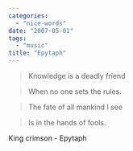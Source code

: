 ```yaml
---
categories:
  - "nice-words"
date: "2007-05-01"
tags:
  - "music"
title: "Epytaph"
---
```


> Knowledge is a deadly friend

> When no one sets the rules.

> The fate of all mankind I see

> Is in the hands of fools.

King crimson - Epytaph
